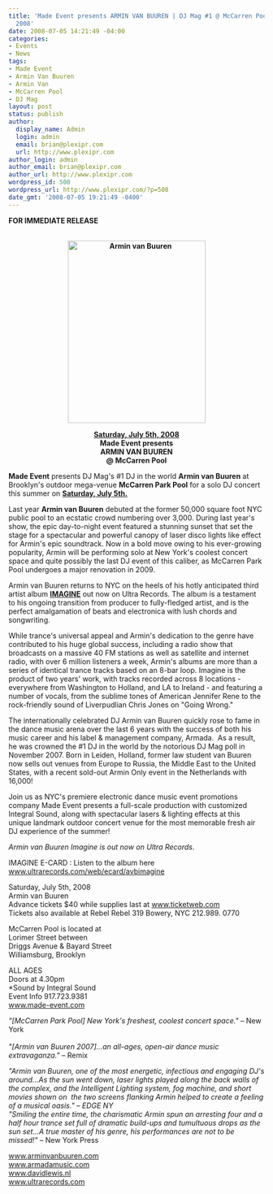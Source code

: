 ```yaml
---
title: 'Made Event presents ARMIN VAN BUUREN | DJ Mag #1 @ McCarren Pool - July 5th,
  2008'
date: 2008-07-05 14:21:49 -04:00
categories:
- Events
- News
tags:
- Made Event
- Armin Van Buuren
- Armin Van
- McCarren Pool
- DJ Mag
layout: post
status: publish
author:
  display_name: Admin
  login: admin
  email: brian@plexipr.com
  url: http://www.plexipr.com
author_login: admin
author_email: brian@plexipr.com
author_url: http://www.plexipr.com
wordpress_id: 508
wordpress_url: http://www.plexipr.com/?p=508
date_gmt: '2008-07-05 19:21:49 -0400'
---
```


<p><strong>FOR IMMEDIATE RELEASE</strong></p>
<p style="text-align: center;"><strong><br />
<a href="http://www.made-event.com"><img class="size-full wp-image-1003 aligncenter" title="Armin van Buuren" src="http://www.plexipr.com/wp-content/uploads/2008/07/flyer3.jpg" alt="Armin van Buuren" width="271" height="359" /></a></strong></p>
<p style="text-align: center;"><strong><span style="text-decoration: underline;">Saturday, July 5th, 2008</span><br />
Made Event presents<br />
ARMIN VAN BUUREN<br />
@ McCarren Pool</strong></p>
<p><strong>Made Event</strong> presents DJ Mag's #1 DJ in the world <strong>Armin van Buuren</strong> at Brooklyn's outdoor mega-venue <strong>McCarren Park Pool</strong> for a solo DJ concert this summer on <span style="text-decoration: underline;"><strong>Saturday, July 5th.</strong></span></p>
<p>Last year <strong>Armin van Buuren</strong> debuted at the former 50,000 square foot NYC public pool to an ecstatic crowd numbering over 3,000. During last year's show, the epic day-to-night event featured a stunning sunset that set the stage for a spectacular and powerful canopy of laser disco lights like effect for Armin's epic soundtrack. Now in a bold move owing to his ever-growing popularity, Armin will be performing solo at New York's coolest concert space and quite possibly the last DJ event of this caliber, as McCarren Park Pool undergoes a major renovation in 2009.</p>
<p>Armin van Buuren returns to NYC on the heels of his hotly anticipated third artist album <strong><span style="text-decoration: underline;">IMAGINE</span></strong> out now on Ultra Records. The album is a testament to his ongoing transition from producer to fully-fledged artist, and is the perfect amalgamation of beats and electronica with lush chords and songwriting.</p>
<p>While trance's universal appeal and Armin's dedication to the genre have contributed to his huge global success, including a radio show that broadcasts on a massive 40 FM stations as well as satellite and internet radio, with over 6 million listeners a week, Armin's albums are more than a series of identical trance tracks based on an 8-bar loop. Imagine is the product of two years' work, with tracks recorded across 8 locations - everywhere from Washington to Holland, and LA to Ireland - and featuring a number of vocals, from the sublime tones of American Jennifer Rene to the rock-friendly sound of Liverpudlian Chris Jones on "Going Wrong."</p>
<p>The internationally celebrated DJ Armin van Buuren quickly rose to fame in the dance music arena over the last 6 years with the success of both his music career and his label &amp; management company, Armada.  As a result, he was crowned the #1 DJ in the world by the notorious DJ Mag poll in November 2007. Born in Leiden, Holland, former law student van Buuren now sells out venues from Europe to Russia, the Middle East to the United States, with a recent sold-out Armin Only event in the Netherlands with 16,000!</p>
<p>Join us as NYC's premiere electronic dance music event promotions company Made Event presents a full-scale production with customized Integral Sound, along with spectacular lasers &amp; lighting effects at this unique landmark outdoor concert venue for the most memorable fresh air DJ experience of the summer!</p>
<p><em>Armin van Buuren Imagine is out now on Ultra Records</em>.</p>
<p>IMAGINE E-CARD : Listen to the album here<br />
<a href="http://">www.ultrarecords.com/web/ecard/avbimagine</a></p>
<p>Saturday, July 5th, 2008<br />
Armin van Buuren<br />
Advance tickets $40 while supplies last at <a href="http://">www.ticketweb.com</a><br />
Tickets also available at Rebel Rebel 319 Bowery, NYC 212.989. 0770</p>
<p>McCarren Pool is located at<br />
Lorimer Street between<br />
Driggs Avenue &amp; Bayard Street<br />
Williamsburg, Brooklyn</p>
<p>ALL AGES<br />
Doors at 4.30pm<br />
*Sound by Integral Sound<br />
Event Info 917.723.9381<br />
<a href="http://">www.made-event.com</a></p>
<p><em>"[McCarren Park Pool] New York's freshest, coolest concert space."</em> – New York<br />
<em><br />
"[Armin van Buuren 2007]…an all-ages, open-air dance music extravaganza." </em>– Remix</p>
<p><em>"Armin van Buuren, one of the most energetic, infectious and engaging DJ's around…As the sun went down, laser lights played along the back walls of the complex, and the Intelligent Lighting system, fog machine, and short movies shown on  the two screens flanking Armin helped to create a feeling of a musical oasis." – EDGE NY<br />
"Smiling the entire time, the charismatic Armin spun an arresting four and a half hour trance set full of dramatic build-ups and tumultuous drops as the sun set…A true master of his genre, his performances are not to be missed!"</em> – New York Press</p>
<p><a href="http://">www.arminvanbuuren.com<br />
www.armadamusic.com<br />
www.davidlewis.nl<br />
www.ultrarecords.com </a></p>
